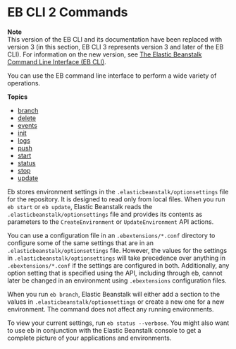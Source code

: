 # EB CLI 2 Commands<a name="eb-cmd-commands"></a>

**Note**  
 This version of the EB CLI and its documentation have been replaced with version 3 \(in this section, EB CLI 3 represents version 3 and later of the EB CLI\)\. For information on the new version, see [The Elastic Beanstalk Command Line Interface \(EB CLI\)](eb-cli3.md)\. 

You can use the EB command line interface to perform a wide variety of operations\.

**Topics**
+ [branch](branch.md)
+ [delete](delete.md)
+ [events](eb-events.md)
+ [init](init.md)
+ [logs](logs.md)
+ [push](push.md)
+ [start](start.md)
+ [status](status.md)
+ [stop](stop.md)
+ [update](update.md)

Eb stores environment settings in the `.elasticbeanstalk/optionsettings` file for the repository\. It is designed to read only from local files\. When you run `eb start` or `eb update`, Elastic Beanstalk reads the `.elasticbeanstalk/optionsettings` file and provides its contents as parameters to the `CreateEnvironment` or `UpdateEnvironment` API actions\.

You can use a configuration file in an `.ebextensions/*.conf` directory to configure some of the same settings that are in an `.elasticbeanstalk/optionsettings` file\. However, the values for the settings in `.elasticbeanstalk/optionsettings` will take precedence over anything in `.ebextensions/*.conf` if the settings are configured in both\. Additionally, any option setting that is specified using the API, including through eb, cannot later be changed in an environment using `.ebextensions` configuration files\.

When you run `eb branch`, Elastic Beanstalk will either add a section to the values in `.elasticbeanstalk/optionsettings` or create a new one for a new environment\. The command does not affect any running environments\.

To view your current settings, run `eb status --verbose`\. You might also want to use eb in conjunction with the Elastic Beanstalk console to get a complete picture of your applications and environments\.
